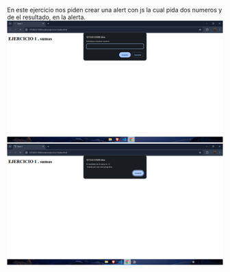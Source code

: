 En este ejercicio nos piden crear una alert con js
la cual pida dos numeros y de el resultado, en la alerta.
![alt text](image.png)
![alt text](image-1.png)